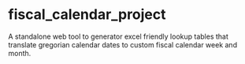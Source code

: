 # fiscal_calendar_project
A standalone web tool to generator excel friendly lookup tables that translate gregorian calendar dates to custom fiscal calendar week and month.

